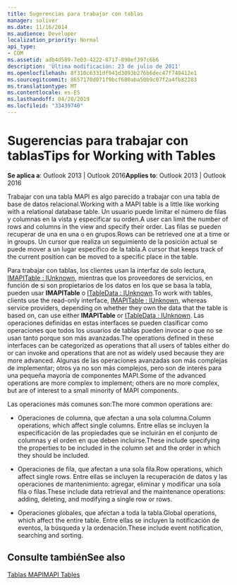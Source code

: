```yaml
---
title: Sugerencias para trabajar con tablas
manager: soliver
ms.date: 11/16/2014
ms.audience: Developer
localization_priority: Normal
api_type:
- COM
ms.assetid: adb4d589-7e03-4222-8717-898ef397c6b6
description: 'Última modificación: 23 de julio de 2011'
ms.openlocfilehash: 8f310c6331df941d3093b276b6dec47f740412e1
ms.sourcegitcommit: 8657170d071f9bcf680aba50b9c07f2a4fb82283
ms.translationtype: MT
ms.contentlocale: es-ES
ms.lasthandoff: 04/28/2019
ms.locfileid: "33439740"
---
```

# <a name="tips-for-working-with-tables"></a><span data-ttu-id="1ffe0-103">Sugerencias para trabajar con tablas</span><span class="sxs-lookup"><span data-stu-id="1ffe0-103">Tips for Working with Tables</span></span>

  
  
<span data-ttu-id="1ffe0-104">**Se aplica a**: Outlook 2013 | Outlook 2016</span><span class="sxs-lookup"><span data-stu-id="1ffe0-104">**Applies to**: Outlook 2013 | Outlook 2016</span></span> 
  
<span data-ttu-id="1ffe0-105">Trabajar con una tabla MAPI es algo parecido a trabajar con una tabla de base de datos relacional.</span><span class="sxs-lookup"><span data-stu-id="1ffe0-105">Working with a MAPI table is a little like working with a relational database table.</span></span> <span data-ttu-id="1ffe0-106">Un usuario puede limitar el número de filas y columnas en la vista y especificar su orden.</span><span class="sxs-lookup"><span data-stu-id="1ffe0-106">A user can limit the number of rows and columns in the view and specify their order.</span></span> <span data-ttu-id="1ffe0-107">Las filas se pueden recuperar de una en una o en grupos.</span><span class="sxs-lookup"><span data-stu-id="1ffe0-107">Rows can be retrieved one at a time or in groups.</span></span> <span data-ttu-id="1ffe0-108">Un cursor que realiza un seguimiento de la posición actual se puede mover a un lugar específico de la tabla.</span><span class="sxs-lookup"><span data-stu-id="1ffe0-108">A cursor that keeps track of the current position can be moved to a specific place in the table.</span></span> 
  
<span data-ttu-id="1ffe0-109">Para trabajar con tablas, los clientes usan la interfaz de solo lectura, [IMAPITable : IUnknown](imapitableiunknown.md), mientras que los proveedores de servicios, en función de si son propietarios de los datos en los que se basa la tabla, pueden usar **IMAPITable** o [ITableData : IUnknown](itabledataiunknown.md).</span><span class="sxs-lookup"><span data-stu-id="1ffe0-109">To work with tables, clients use the read-only interface, [IMAPITable : IUnknown](imapitableiunknown.md), whereas service providers, depending on whether they own the data that the table is based on, can use either **IMAPITable** or [ITableData : IUnknown](itabledataiunknown.md).</span></span> <span data-ttu-id="1ffe0-110">Las operaciones definidas en estas interfaces se pueden clasificar como operaciones que todos los usuarios de tablas pueden invocar o que no se usan tanto porque son más avanzadas.</span><span class="sxs-lookup"><span data-stu-id="1ffe0-110">The operations defined in these interfaces can be categorized as operations that all users of tables either do or can invoke and operations that are not as widely used because they are more advanced.</span></span> <span data-ttu-id="1ffe0-111">Algunas de las operaciones avanzadas son más complejas de implementar; otros ya no son más complejos, pero son de interés para una pequeña mayoría de componentes MAPI.</span><span class="sxs-lookup"><span data-stu-id="1ffe0-111">Some of the advanced operations are more complex to implement; others are no more complex, but are of interest to a small minority of MAPI components.</span></span> 
  
<span data-ttu-id="1ffe0-112">Las operaciones más comunes son:</span><span class="sxs-lookup"><span data-stu-id="1ffe0-112">The more common operations are:</span></span>
  
- <span data-ttu-id="1ffe0-113">Operaciones de columna, que afectan a una sola columna.</span><span class="sxs-lookup"><span data-stu-id="1ffe0-113">Column operations, which affect single columns.</span></span> <span data-ttu-id="1ffe0-114">Entre ellas se incluyen la especificación de las propiedades que se incluirán en el conjunto de columnas y el orden en que deben incluirse.</span><span class="sxs-lookup"><span data-stu-id="1ffe0-114">These include specifying the properties to be included in the column set and the order in which they should be included.</span></span>
    
- <span data-ttu-id="1ffe0-115">Operaciones de fila, que afectan a una sola fila.</span><span class="sxs-lookup"><span data-stu-id="1ffe0-115">Row operations, which affect single rows.</span></span> <span data-ttu-id="1ffe0-116">Entre ellas se incluyen la recuperación de datos y las operaciones de mantenimiento: agregar, eliminar y modificar una sola fila o filas.</span><span class="sxs-lookup"><span data-stu-id="1ffe0-116">These include data retrieval and the maintenance operations: adding, deleting, and modifying a single row or rows.</span></span>
    
- <span data-ttu-id="1ffe0-117">Operaciones globales, que afectan a toda la tabla.</span><span class="sxs-lookup"><span data-stu-id="1ffe0-117">Global operations, which affect the entire table.</span></span> <span data-ttu-id="1ffe0-118">Entre ellas se incluyen la notificación de eventos, la búsqueda y la ordenación.</span><span class="sxs-lookup"><span data-stu-id="1ffe0-118">These include event notification, searching and sorting.</span></span>
    
## <a name="see-also"></a><span data-ttu-id="1ffe0-119">Consulte también</span><span class="sxs-lookup"><span data-stu-id="1ffe0-119">See also</span></span>



[<span data-ttu-id="1ffe0-120">Tablas MAPI</span><span class="sxs-lookup"><span data-stu-id="1ffe0-120">MAPI Tables</span></span>](mapi-tables.md)

